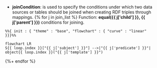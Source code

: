 - **joinCondition**: is used to specify the conditions under which two data sources or tables should be joined when creating RDF triples through mappings.
{% for j in join_list %}
Function: **equal({{ j['child'] }}, {{ j['parent'] }})** conditions for joining.
 
```mermaid
%%{ init : { "theme" : "base", "flowchart" : { "curve" : "linear" }}}%%

flowchart LR
S{{ loop.index }}["{{ j['subject'] }}"] -->|"{{ j['predicate'] }}"| object{{ loop.index }}("{{ j['template'] }}")

``` 

{%+ endfor %} 